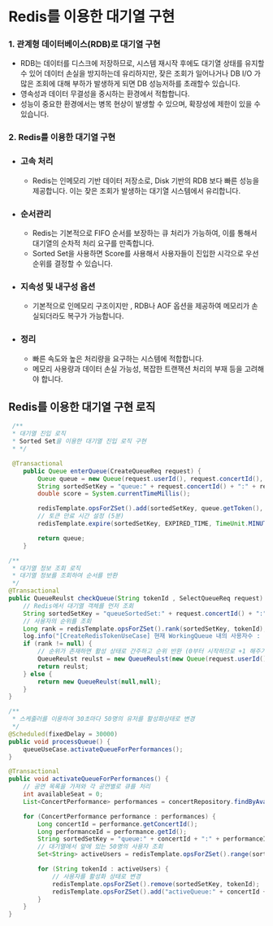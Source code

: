 # Redis를 이용한 대기열 구현

### 1. 관계형 데이터베이스(RDB)로 대기열 구현
 - RDB는 데이터를 디스크에 저장하므로, 시스템 재시작 후에도 대기열 상태를 유지할 수 있어 데이터 손실을 방지하는데 유리하지만,  잦은 조회가 일어나거나 DB I/O 가 많은 조회에 대해 부하가 발생하게 되면 DB 성능저하를 초래할수 있습니다.
 - 영속성과 데이터 무결성을 중시하는 환경에서 적합합니다.
 - 성능이 중요한 환경에서는 병목 현상이 발생할 수 있으며, 확장성에 제한이 있을 수 있습니다.
### 2. Redis를 이용한 대기열 구현
 -  ### 고속 처리 
    - Redis는 인메모리 기반 데이터 저장소로, Disk 기반의 RDB 보다 빠른 성능을 제공합니다. 이는 잦은 조회가 발생하는 대기열 시스템에서 유리합니다.
-  ### 순서관리 
   - Redis는 기본적으로 FIFO 순서를 보장하는 큐 처리가 가능하여, 이를 통해서 대기열의 순차적 처리 요구를 만족합니다.
   - Sorted Set을 사용하면 Score를 사용해서 사용자들이 진입한 시각으로 우선순위를 결정할 수 있습니다.
- ### 지속성 및 내구성 옵션
  - 기본적으로 인메모리 구조이지만 , RDB나 AOF 옵션을 제공하여 메모리가 손실되더라도 복구가 가능합니다.

- ### 정리
  - 빠른 속도와 높은 처리량을 요구하는 시스템에 적합합니다.
  - 메모리 사용량과 데이터 손실 가능성, 복잡한 트랜잭션 처리의 부재 등을 고려해야 합니다.


## Redis를 이용한 대기열 구현 로직
```java
 /** 
 * 대기열 진입 로직
 * Sorted Set을 이용한 대기열 진입 로직 구현 
 * */ 

 @Transactional
    public Queue enterQueue(CreateQueueReq request) {
        Queue queue = new Queue(request.userId(), request.concertId(), request.performanceId(), Queue.generateJwtToken(request.userId()));
        String sortedSetKey = "queue:" + request.concertId() + ":" + request.performanceId();
        double score = System.currentTimeMillis();

        redisTemplate.opsForZSet().add(sortedSetKey, queue.getToken(), score);
        // 토큰 만료 시간 설정 (5분)
        redisTemplate.expire(sortedSetKey, EXPIRED_TIME, TimeUnit.MINUTES);

        return queue;
    }
```
```java
/**
 * 대기열 정보 조회 로직
 * 대기열 정보를 조회하여 순서를 반환
 */
@Transactional
public QueueReulst checkQueue(String tokenId , SelectQueueReq request) {
    // Redis에서 대기열 객체를 먼저 조회
    String sortedSetKey = "queueSortedSet:" + request.concertId() + ":" + request.performanceId();
    // 사용자의 순위를 조회
    Long rank = redisTemplate.opsForZSet().rank(sortedSetKey, tokenId);
    log.info("[CreateRedisTokenUseCase] 현재 WorkingQueue 내의 사용자수 : " + rank);
    if (rank != null) {
        // 순위가 존재하면 활성 상태로 간주하고 순위 반환 (0부터 시작하므로 +1 해주기)
        QueueReulst reulst = new QueueReulst(new Queue(request.userId(), request.concertId(), request.performanceId(), tokenId), (rank+1));
        return reulst;
    } else {
        return new QueueReulst(null,null);
    }
}
```

```java
/**
 * 스케줄러를 이용하여 30초마다 50명의 유저를 활성화상태로 변경
 */
@Scheduled(fixedDelay = 30000)
public void processQueue() {
    queueUseCase.activateQueueForPerformances();
}

@Transactional
public void activateQueueForPerformances() {
    // 공연 목록을 가져와 각 공연별로 큐를 처리
    int availableSeat = 0;
    List<ConcertPerformance> performances = concertRepository.findByAvailableSeatGreaterThanOrStatusNot(availableSeat, ConcertStatus.SOLD_OUT);

    for (ConcertPerformance performance : performances) {
        Long concertId = performance.getConcertId();
        Long performanceId = performance.getId();
        String sortedSetKey = "queue:" + concertId + ":" + performanceId;  // 콘서트 및 공연별 대기열 키 생성
        // 대기열에서 앞에 있는 50명의 사용자 조회
        Set<String> activeUsers = redisTemplate.opsForZSet().range(sortedSetKey, 0, 49); // 50명 조회

        for (String tokenId : activeUsers) {
            // 사용자를 활성화 상태로 변경
            redisTemplate.opsForZSet().remove(sortedSetKey, tokenId);  // 원래 대기열에서 제거
            redisTemplate.opsForZSet().add("activeQueue:" + concertId + ":" + performanceId, tokenId, System.currentTimeMillis());  // 활성화된 대기열에 추가
        }
    }
}
```